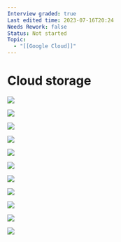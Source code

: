 ```yaml
---
Interview graded: true
Last edited time: 2023-07-16T20:24
Needs Rework: false
Status: Not started
Topic:
  - "[[Google Cloud]]"
---
```

# Cloud storage

[![](https://lh4.googleusercontent.com/MBy4PrObUgw-U0x_tEyUce6vXH1RUgX25DQwggSqtWA3TaZoz8M80p8Cv60BQEcqo4dGGK8JdG2pw4t0NpRiiCHaYHVYFXCLhxO2bP7wT-KGQX-n5ro_OLj9Y27W7nljfhZva9vof5A2Gv24cBSIYN6M50SL35uQNaQ1pR2Zs9czNkDzXZlxgkBEnghAGg)](https://lh4.googleusercontent.com/MBy4PrObUgw-U0x_tEyUce6vXH1RUgX25DQwggSqtWA3TaZoz8M80p8Cv60BQEcqo4dGGK8JdG2pw4t0NpRiiCHaYHVYFXCLhxO2bP7wT-KGQX-n5ro_OLj9Y27W7nljfhZva9vof5A2Gv24cBSIYN6M50SL35uQNaQ1pR2Zs9czNkDzXZlxgkBEnghAGg)

[![](https://lh4.googleusercontent.com/cwxigqOpBnCCNpiOctMdmMfK0yoAQ1J39t5omykNMW-vv3r2ByV_PGWYdPdEnr8QWgyhFaWkrNIC3Kr7ALtCXbQ0QI1_VWQlQiF0KcyVwgmiFMcAtOTIps5W34BWFnXMRgkV7QSfl0ccVFSwYcclMYz7X98i6BnImXDlTtC1UxZV5Oh7eL9dQMz9W2zIww)](https://lh4.googleusercontent.com/cwxigqOpBnCCNpiOctMdmMfK0yoAQ1J39t5omykNMW-vv3r2ByV_PGWYdPdEnr8QWgyhFaWkrNIC3Kr7ALtCXbQ0QI1_VWQlQiF0KcyVwgmiFMcAtOTIps5W34BWFnXMRgkV7QSfl0ccVFSwYcclMYz7X98i6BnImXDlTtC1UxZV5Oh7eL9dQMz9W2zIww)

[![](https://lh3.googleusercontent.com/Z2_Fi6R39FS9BqX5dzrb6MdP3mG1F4YtAGrh3UGXvB-qS3Fjet_7wD_nZFV2omIrYzxPdmKhXKU0yR5rIMyBm1XChjn1wj7wcUzeG1-t_rHODE4vNUX5JorM9saT-aRDrjb5NXcC3dPRbSESWL9KoIe07zOthGi0YKsYkpGSSz3wstgoY-lb3xu2H66dkw)](https://lh3.googleusercontent.com/Z2_Fi6R39FS9BqX5dzrb6MdP3mG1F4YtAGrh3UGXvB-qS3Fjet_7wD_nZFV2omIrYzxPdmKhXKU0yR5rIMyBm1XChjn1wj7wcUzeG1-t_rHODE4vNUX5JorM9saT-aRDrjb5NXcC3dPRbSESWL9KoIe07zOthGi0YKsYkpGSSz3wstgoY-lb3xu2H66dkw)

[![](https://lh5.googleusercontent.com/2ysZ-3hEgwf0n8G2p3tOpURAhEMUBRMlvYQTMmJ7ilM3UcwN_--4cHYFwCHsz-iqAMLp9FmOX4uVComeI9h7bqBDK427Fc46frmOL-RvOUyNuefb8mNiy79OQOKsvOpNHCnvLb-5tfcaWfAgYFw5F72Mg3yvRMqKIvNYSQFOCwjXTgwlA5g3ucKbcRvIcw)](https://lh5.googleusercontent.com/2ysZ-3hEgwf0n8G2p3tOpURAhEMUBRMlvYQTMmJ7ilM3UcwN_--4cHYFwCHsz-iqAMLp9FmOX4uVComeI9h7bqBDK427Fc46frmOL-RvOUyNuefb8mNiy79OQOKsvOpNHCnvLb-5tfcaWfAgYFw5F72Mg3yvRMqKIvNYSQFOCwjXTgwlA5g3ucKbcRvIcw)

[![](https://lh4.googleusercontent.com/8__X4ynExBUf3YhmqK3-TN0VD1YlTECG29i8AEn2N7XLviRhHKMLNjfO904V0xuRThef5LM8kyrjwVkOwyXE1S5Jm3pL5_rADJlbeTfVuZ3xh0JhLWsLwEo1sCLUZ9QKTDAJr5qtBPyFQ1IsVJzg1q_NX7-Cg62iI2hu9VhNhGR_-MFCUYpTreppNfulVw)](https://lh4.googleusercontent.com/8__X4ynExBUf3YhmqK3-TN0VD1YlTECG29i8AEn2N7XLviRhHKMLNjfO904V0xuRThef5LM8kyrjwVkOwyXE1S5Jm3pL5_rADJlbeTfVuZ3xh0JhLWsLwEo1sCLUZ9QKTDAJr5qtBPyFQ1IsVJzg1q_NX7-Cg62iI2hu9VhNhGR_-MFCUYpTreppNfulVw)

[![](https://lh4.googleusercontent.com/wszNe9e0wodfZRWOtuqXxI4okDfvkEM06O62ScD7RpEPaXX1gX1B9vd1ZHIQU_zK-n_p-HtR2f6BFJsG8GC061Hej6aoekyBRQHifTbcWx18WpjKlrneiv_HhFov4LYSoJTkTnFs9r8t64PTkMOVX5mhIqGMDMD_iKBdFvE6urDqobTzSEOEMKULJjXTeA)](https://lh4.googleusercontent.com/wszNe9e0wodfZRWOtuqXxI4okDfvkEM06O62ScD7RpEPaXX1gX1B9vd1ZHIQU_zK-n_p-HtR2f6BFJsG8GC061Hej6aoekyBRQHifTbcWx18WpjKlrneiv_HhFov4LYSoJTkTnFs9r8t64PTkMOVX5mhIqGMDMD_iKBdFvE6urDqobTzSEOEMKULJjXTeA)

[![](https://lh3.googleusercontent.com/mDN_PkX9p6xFJ4d_b2Y6K_AmPK5XxvmL7YV21zBSLxpmcoJBr7M69ZqxzAQJIadeEK3EZ1LEQhQKWIXlbk__AntEZ8mMB5RwhOQyEHQ6Qa2Dh3Lcj8UiQPb6mq52g9XLtsb0PfsmV7NmNXw3uXfsW867TGOcxgdczoLsJIyGkVaTM9O5uey1NbgIm5QBGQ)](https://lh3.googleusercontent.com/mDN_PkX9p6xFJ4d_b2Y6K_AmPK5XxvmL7YV21zBSLxpmcoJBr7M69ZqxzAQJIadeEK3EZ1LEQhQKWIXlbk__AntEZ8mMB5RwhOQyEHQ6Qa2Dh3Lcj8UiQPb6mq52g9XLtsb0PfsmV7NmNXw3uXfsW867TGOcxgdczoLsJIyGkVaTM9O5uey1NbgIm5QBGQ)

[![](https://lh5.googleusercontent.com/FtOS-KPWixVYnT8d5Lu5KlikdWCFddy1fIvJJTeAchzBCica7q7oLmtA6sMCxZaxr3vKBWe6Zi1U5lUif4ktjYRqvHMtb-P2T_9i1mVGwq3g9kVlHhVAgLw7Mwe9qed9ad5adx1g__HOqmaLwENVDx0YQQtpNfAb4bSRZad3ZtuvytnB-ySFMD0GQNRxbw)](https://lh5.googleusercontent.com/FtOS-KPWixVYnT8d5Lu5KlikdWCFddy1fIvJJTeAchzBCica7q7oLmtA6sMCxZaxr3vKBWe6Zi1U5lUif4ktjYRqvHMtb-P2T_9i1mVGwq3g9kVlHhVAgLw7Mwe9qed9ad5adx1g__HOqmaLwENVDx0YQQtpNfAb4bSRZad3ZtuvytnB-ySFMD0GQNRxbw)

[![](https://lh3.googleusercontent.com/I_Hj2ZLFmWxx63yxWb7CJfoKK0cPr5Fd7bOiN9KnGhM8nHaxn-G3rP3XJoH86C87rx5WLbe4TpYcKiOpVK8u0WyWuETWsdEZLmIvzaYsrs4dqZzukLxThcAp6ToJ1W1ODpq-j_w4YgE23ggdS5KwsDhY80lvnzxaUUZzpc4DLiOBbEdAQuTdycyQaomlow)](https://lh3.googleusercontent.com/I_Hj2ZLFmWxx63yxWb7CJfoKK0cPr5Fd7bOiN9KnGhM8nHaxn-G3rP3XJoH86C87rx5WLbe4TpYcKiOpVK8u0WyWuETWsdEZLmIvzaYsrs4dqZzukLxThcAp6ToJ1W1ODpq-j_w4YgE23ggdS5KwsDhY80lvnzxaUUZzpc4DLiOBbEdAQuTdycyQaomlow)

[![](https://lh5.googleusercontent.com/K8gHkf_7Pwxc3jWMsLxzWegbwa20lSSFExXRMbLhdCuTCuwXSqS_DV7QiznNCQFhJGJacgvueciOg0cDlgTmXVb_oz2xQEi6WBDcCjzRmkeAxTMerbWpKKDmOz_nyNmazbVWp5DkcgnYHZ5jhouQunFkJxq9iQVTl17ik_aPQDehPvBHPeaGt_-MVgH1wg)](https://lh5.googleusercontent.com/K8gHkf_7Pwxc3jWMsLxzWegbwa20lSSFExXRMbLhdCuTCuwXSqS_DV7QiznNCQFhJGJacgvueciOg0cDlgTmXVb_oz2xQEi6WBDcCjzRmkeAxTMerbWpKKDmOz_nyNmazbVWp5DkcgnYHZ5jhouQunFkJxq9iQVTl17ik_aPQDehPvBHPeaGt_-MVgH1wg)

[![](https://lh6.googleusercontent.com/BPhhfgNldyoKjWOcrziOzmq7OqZ5p1d1yuiE7hpXR8JLXaCiNbVRWTcr_avoDIL28dK6lLPNp_e9i-_6CKAvijoJFBcBtIgWIv-m1gnz1XuEA9amyzzpgW6kEgBYEd9gCJ4-QTNstjK_v8zIOvQ9Bt1o4kV3w22sWXlo6e_efqKI25fp36dv_oFKSnDwpw)](https://lh6.googleusercontent.com/BPhhfgNldyoKjWOcrziOzmq7OqZ5p1d1yuiE7hpXR8JLXaCiNbVRWTcr_avoDIL28dK6lLPNp_e9i-_6CKAvijoJFBcBtIgWIv-m1gnz1XuEA9amyzzpgW6kEgBYEd9gCJ4-QTNstjK_v8zIOvQ9Bt1o4kV3w22sWXlo6e_efqKI25fp36dv_oFKSnDwpw)